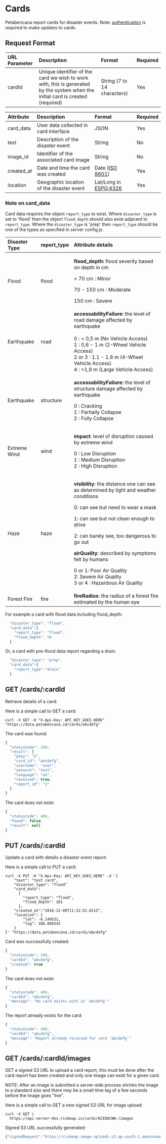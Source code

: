 # Cards

Petabencana report cards for disaster events. Note: [authentication](https://docs.petabencana.id/general/authentication.html) is required to make updates to cards.

## Request Format

| URL Parameter | Description | Format | Required |
| :--- | :--- | :--- | :--- |
| cardId | Unique identifier of the card we wish to work with, this is generated by the system when the initial card is created \(required\) | String \(7 to 14 characters\) | Yes |

| Attribute | Description | Format | Required |
| :--- | :--- | :--- | :--- |
| card\_data | User data collected in card interface | JSON | Yes |
| text | Description of the disaster event | String | No |
| image\_id | Identifier of the associated card image | String | No |
| created\_at | Date and time the card was created | Date \([ISO 8601](http://www.iso.org/iso/home/standards/iso8601.htm)\) | Yes |
| location | Geographic location of the disaster event | Lat/Long in [ESPG:4326](http://spatialreference.org/ref/epsg/wgs-84/) | Yes |

### Note on card\_data

Card data requires the object `report_type` to exist. Where `disaster_type` is set to 'flood' then the object `flood_depth` should also exist adjacent to `report_type`. Where the `disaster_type` is 'prep' then `report_type` should be one of the types as specified in server config.js.

<table>
  <thead>
    <tr>
      <th style="text-align:left">Disaster Type</th>
      <th style="text-align:left">report_type</th>
      <th style="text-align:left">Attribute details</th>
    </tr>
  </thead>
  <tbody>
    <tr>
      <td style="text-align:left">Flood</td>
      <td style="text-align:left">flood</td>
      <td style="text-align:left">
        <p><b>flood_depth: </b>flood severity based on depth in cm
          <br />
        </p>
        <p>&lt; 70 cm : Minor</p>
        <p>70 - 150 cm : Moderate</p>
        <p>150 cm : Severe</p>
      </td>
    </tr>
    <tr>
      <td style="text-align:left">Earthquake</td>
      <td style="text-align:left">road</td>
      <td style="text-align:left"><b>accessabilityFailure: </b>the level of road damage affected by earthquake
        <br
        />
        <br />0 : &lt; 0,5 m (No Vehicle Access)
        <br />1 : 0,6 - 1 m (2-Wheel Vehicle Access)
        <br />2 or 3 : 1.1 - 1.8 m (4-Wheel Vehicle Access)
        <br />4 : &gt;1,9 m (Large Vehicle Access)</td>
    </tr>
    <tr>
      <td style="text-align:left">Earthquake</td>
      <td style="text-align:left">structure</td>
      <td style="text-align:left">
        <p><b>accessabilityFailure: </b>the level of structure damage affected by
          earthquake</p>
        <p></p>
        <p>0 : Cracking
          <br />1 : Partially Collapse
          <br />2 : Fully Collapse</p>
      </td>
    </tr>
    <tr>
      <td style="text-align:left">Extreme Wind</td>
      <td style="text-align:left">wind</td>
      <td style="text-align:left">
        <p><b>impact</b>: level of disruption caused by extreme wind</p>
        <p>0 : Low Disruption
          <br />1 : Medium Disruption
          <br />2 : High Disruption</p>
      </td>
    </tr>
    <tr>
      <td style="text-align:left">Haze</td>
      <td style="text-align:left">haze</td>
      <td style="text-align:left">
        <p><b>visibility</b>: the distance one can see as determined by light and
          weather conditions</p>
        <p>0: can see but need to wear a mask</p>
        <p>1: can see but not clean enough to drive</p>
        <p>2: can barely see, too dangerous to go out</p>
        <p></p>
        <p><b>airQuality</b>: described by symptoms felt by humans</p>
        <p>0 or 1: Poor Air Quality
          <br />2: Severe Air Quality
          <br />3 or 4 : Hazardous Air Quality</p>
      </td>
    </tr>
    <tr>
      <td style="text-align:left">Forest Fire</td>
      <td style="text-align:left">fire</td>
      <td style="text-align:left"><b>fireRadius</b>: the radius of a forest fire estimated by the human
        eye</td>
    </tr>
  </tbody>
</table>

For example a card with flood data including flood\_depth:

```javascript
  "disaster_type": "flood",
  "card_data":{
    "report_type": "flood",
    "flood_depth": 50
  }
```

Or, a card with pre-flood data report regarding a drain.

```javascript
  "disaster_type": "prep",
  "card_data":{
    "report_type":"drain"
  }
```

## GET /cards/:cardId

Retrieve details of a card:

Here is a simple call to GET a card:

```text
curl -X GET -H "X-Api-Key: API_KEY_GOES_HERE" "https://data.petabencana.id/cards/abcdefg"
```

The card was found:

```javascript
{
  "statusCode": 200,
  "result": {
    "pkey": "2",
    "card_id": "abcdefg",
    "username": "user",
    "network": "test",
    "language": "en",
    "received": true,
    "report_id": "1"
  }
}
```

The card does not exist:

```javascript
{
  "statusCode": 404,
  "found": false,
  "result": null
}
```

## PUT /cards/:cardId

Update a card with details a disaster event report:

Here is a simple call to PUT a card:

```text
curl -X PUT -H "X-Api-Key: API_KEY_GOES_HERE" -d '{
    "text": "test card",
    "disaster_type": "flood"
    "card_data":
      {
        "report_type": "flood",
        "flood_depth": 101
      },
    "created_at":"2016-12-09T11:32:52.011Z",
    "location": {
        "lat": -6.149531,
        "lng": 106.869342
    }
}' "https://data.petabencana.id/cards/abcdefg"
```

Card was successfully created:

```javascript
{
  "statusCode": 200,
  "cardId": "abcdefg",
  "created": true
}
```

The card does not exist:

```javascript
{
  "statusCode": 404,
  "cardId": "abcdefg",
  "message": "No card exists with id 'abcdefg'"
}
```

The report already exists for the card:

```javascript
{
  "statusCode": 409,
  "cardId": "abcdefg",
  "message": "Report already received for card 'abcdefg'"
}
```

## GET /cards/:cardId/images

GET a signed S3 URL to upload a card report, this must be done after the card report has been created and only one image can exist for a given card.

NOTE: After an image is submitted a server-side process shrinks the image to a standard size and there may be a small time lag of a few seconds before the image goes "live".

Here is a simple call to GET a new signed S3 URL for image upload:

```text
curl -X GET \
  https://api-server-dev.riskmap.in/cards/HJID8CWN-/images
```

Signed S3 URL successfully generated:

```javascript
{"signedRequest":"https://riskmap-image-uploads.s3.ap-south-1.amazonaws.com/originals/BJbTHR-Vb.jpg?X-Amz-Algorithm=AWS4-HMAC-SHA256&X-Amz-Credential=AKIAJFMR3NR7BXZ5X7DA%2F20170629%2Fap-south-1%2Fs3%2Faws4_request&X-Amz-Date=20170629T012002Z&X-Amz-Expires=900&X-Amz-Signature=ad10a53555205fa18ecfa07da52eb0349ed1c8bda66fe2de0fa9c445c61b7c62&X-Amz-SignedHeaders=host","url":"https://s3.ap-south-1.amazonaws.com/riskmap-image-uploads/originals/BJbTHR-Vb.jpg"}
```

